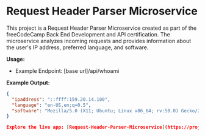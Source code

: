 # Request Header Parser Microservice

This project is a Request Header Parser Microservice created as part of the freeCodeCamp Back End Development and API certification. The microservice analyzes incoming requests and provides information about the user's IP address, preferred language, and software.

**Usage:**
- Example Endpoint: [base url]/api/whoami

**Example Output:**
```json
{
  "ipaddress": "::ffff:159.20.14.100",
  "language": "en-US,en;q=0.5",
  "software": "Mozilla/5.0 (X11; Ubuntu; Linux x86_64; rv:50.0) Gecko/20100101 Firefox/50.0"
}

Explore the live app: [Request-Header-Parser-Microservice](https://project-requestheaderparser.bfskinner1995.repl.co/)
